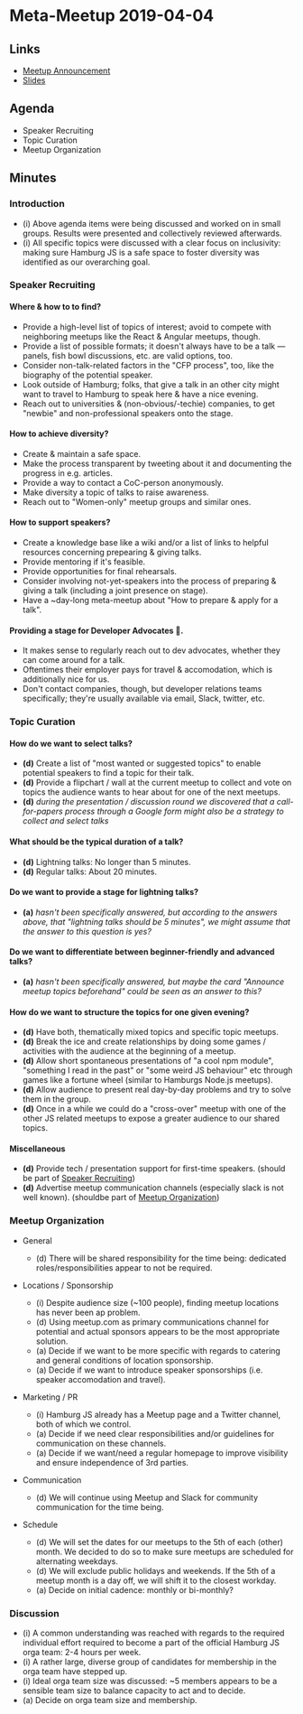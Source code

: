 # Meta-Meetup 2019-04-04

## Links

- [Meetup Announcement](https://www.meetup.com/hamburg-js/events/260039609/)
- [Slides](https://slides.com/dmbch/deck-11-12-ce346abf-6f61-4cbd-9f98-596152b51175-15-17-19-21/)

## Agenda

- Speaker Recruiting
- Topic Curation
- Meetup Organization

## Minutes

### Introduction

- (i) Above agenda items were being discussed and worked on in small groups. Results were presented and collectively reviewed afterwards.
- (i) All specific topics were discussed with a clear focus on inclusivity: making sure Hamburg JS is a safe space to foster diversity was identified as our overarching goal.

### Speaker Recruiting

#### Where & how to to find?

- Provide a high-level list of topics of interest; avoid to compete with neighboring meetups like the React & Angular meetups, though.
- Provide a list of possible formats; it doesn't always have to be a talk — panels, fish bowl discussions, etc. are valid options, too.
- Consider non-talk-related factors in the "CFP process", too, like the biography of the potential speaker.
- Look outside of Hamburg; folks, that give a talk in an other city might want to travel to Hamburg to speak here & have a nice evening.
- Reach out to universities & (non-obvious/-techie) companies, to get "newbie" and non-professional speakers onto the stage.

#### How to achieve diversity?

- Create & maintain a safe space.
- Make the process transparent by tweeting about it and documenting the progress in e.g. articles.
- Provide a way to contact a CoC-person anonymously.
- Make diversity a topic of talks to raise awareness.
- Reach out to "Women-only" meetup groups and similar ones.

#### How to support speakers?

- Create a knowledge base like a wiki and/or a list of links to helpful resources concerning prepearing & giving talks.
- Provide mentoring if it's feasible.
- Provide opportunities for final rehearsals.
- Consider involving not-yet-speakers into the process of preparing & giving a talk (including a joint presence on stage).
- Have a ~day-long meta-meetup about "How to prepare & apply for a talk".

#### Providing a stage for Developer Advocates 🥑.

- It makes sense to regularly reach out to dev advocates, whether they can come around for a talk.
- Oftentimes their employer pays for travel & accomodation, which is additionally nice for us.
- Don't contact companies, though, but developer relations teams specifically; they're usually available via email, Slack, twitter, etc.

### Topic Curation

#### How do we want to select talks?

- __(d)__ Create a list of "most wanted or suggested topics" to enable potential speakers to find a topic for their talk.
- __(d)__ Provide a flipchart / wall at the current meetup to collect and vote on topics the audience wants to hear about for one of the next meetups.
- __(d)__ *during the presentation / discussion round we discovered that a call-for-papers process through a Google form might also be a strategy to collect and select talks*

#### What should be the typical duration of a talk?

- __(d)__ Lightning talks: No longer than 5 minutes.
- __(d)__ Regular talks: About 20 minutes.

#### Do we want to provide a stage for lightning talks?

- __(a)__ *hasn't been specifically answered, but according to the answers above, that "lightning talks should be 5 minutes", we might assume that the answer to this question is yes?*

#### Do we want to differentiate between beginner-friendly and advanced talks?

- __(a)__ *hasn't been specifically answered, but maybe the card "Announce meetup topics beforehand" could be seen as an answer to this?*

#### How do we want to structure the topics for one given evening?

- __(d)__ Have both, thematically mixed topics and specific topic meetups.
- __(d)__ Break the ice and create relationships by doing some games / activities with the audience at the beginning of a meetup.
- __(d)__ Allow short spontaneous presentations of "a cool npm module", "something I read in the past" or "some weird JS behaviour" etc through games like a fortune wheel (similar to Hamburgs Node.js meetups).
- __(d)__ Allow audience to present real day-by-day problems and try to solve them in the group.
- __(d)__ Once in a while we could do a "cross-over" meetup with one of the other JS related meetups to expose a greater audience to our shared topics.

#### Miscellaneous

- __(d)__ Provide tech / presentation support for first-time speakers. (should be part of [Speaker Recruiting](#speaker-recruiting))
- __(d)__ Advertise meetup communication channels (especially slack is not well known). (shouldbe part of [Meetup Organization](#meetup-organization))

### Meetup Organization

- General

  - (d) There will be shared responsibility for the time being: dedicated roles/responsibilities appear to not be required.

- Locations / Sponsorship

  - (i) Despite audience size (~100 people), finding meetup locations has never been ap problem.
  - (d) Using meetup.com as primary communications channel for potential and actual sponsors appears to be the most appropriate solution.
  - (a) Decide if we want to be more specific with regards to catering and general conditions of location sponsorship.
  - (a) Decide if we want to introduce speaker sponsorships (i.e. speaker accomodation and travel).

- Marketing / PR

  - (i) Hamburg JS already has a Meetup page and a Twitter channel, both of which we control.
  - (a) Decide if we need clear responsibilities and/or guidelines for communication on these channels.
  - (a) Decide if we want/need a regular homepage to improve visibility and ensure independence of 3rd parties.

- Communication

  - (d) We will continue using Meetup and Slack for community communication for the time being.

- Schedule
  - (d) We will set the dates for our meetups to the 5th of each (other) month. We decided to do so to make sure meetups are scheduled for alternating weekdays.
  - (d) We will exclude public holidays and weekends. If the 5th of a meetup month is a day off, we will shift it to the closest workday.
  - (a) Decide on initial cadence: monthly or bi-monthly?

### Discussion

- (i) A common understanding was reached with regards to the required individual effort required to become a part of the official Hamburg JS orga team: 2-4 hours per week.
- (i) A rather large, diverse group of candidates for membership in the orga team have stepped up.
- (i) Ideal orga team size was discussed: ~5 members appears to be a sensible team size to balance capacity to act and to decide.
- (a) Decide on orga team size and membership.
